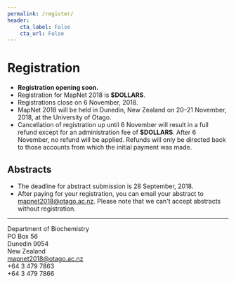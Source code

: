 ```yaml
---
permalink: /register/
header:
    cta_label: False
    cta_url: False
---
```


<span></span>

# Registration

- **Registration opening soon.**
- Registration for MapNet 2018 is **$DOLLARS**.
- Registrations close on 6 November, 2018.
- MapNet 2018 will be held in Dunedin, New Zealand on 20–21 November, 2018, at the University of Otago.
- Cancellation of registration up until 6 November will result in a full refund except for an administration fee of **$DOLLARS**. After 6 November, no refund will be applied. Refunds will only be directed back to those accounts from which the initial payment was made.

## Abstracts

- The deadline for abstract submission is 28 September, 2018.
- After paying for your registration, you can email your abstract to [mapnet2018@otago.ac.nz](mailto:mapnet2018@otago.ac.nz). Please note that we can't accept abstracts without registration.

---

Department of Biochemistry  
PO Box 56  
Dunedin 9054  
New Zealand  
<i class="fa fa-envelope"></i> [mapnet2018@otago.ac.nz](mailto:mapnet2018@otago.ac.nz)  
<i class="fa fa-phone"></i> +64 3 479 7863  
<i class="fa fa-fax"></i> +64 3 479 7866